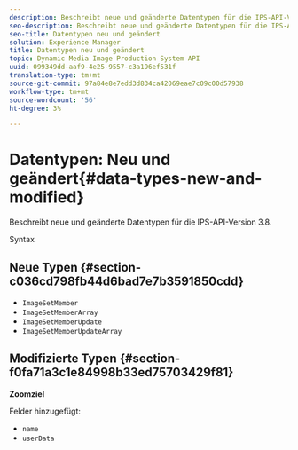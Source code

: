 ```yaml
---
description: Beschreibt neue und geänderte Datentypen für die IPS-API-Version 3.8.
seo-description: Beschreibt neue und geänderte Datentypen für die IPS-API-Version 3.8.
seo-title: Datentypen neu und geändert
solution: Experience Manager
title: Datentypen neu und geändert
topic: Dynamic Media Image Production System API
uuid: 099349dd-aaf9-4e25-9557-c3a196ef531f
translation-type: tm+mt
source-git-commit: 97a84e8e7edd3d834ca42069eae7c09c00d57938
workflow-type: tm+mt
source-wordcount: '56'
ht-degree: 3%

---
```



# Datentypen: Neu und geändert{#data-types-new-and-modified}

Beschreibt neue und geänderte Datentypen für die IPS-API-Version 3.8.

Syntax

## Neue Typen {#section-c036cd798fb44d6bad7e7b3591850cdd}

* `ImageSetMember`
* `ImageSetMemberArray`
* `ImageSetMemberUpdate`
* `ImageSetMemberUpdateArray`

## Modifizierte Typen {#section-f0fa71a3c1e84998b33ed75703429f81}

**Zoomziel**

Felder hinzugefügt:

* `name`
* `userData`

